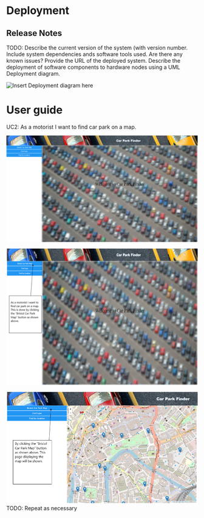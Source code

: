 # Deployment

## Release Notes
TODO: Describe the current version of the system (with version number. Include system dependencies ands software tools used.
Are there any known issues? Provide the URL of the deployed system. 
Describe the deployment of software components to hardware nodes using a UML Deployment diagram.

![Insert Deployment diagram here]()

# User guide

UC2: As a motorist I want to find car park on a map.

![Insert screenshots here](images/splash.PNG)

![Insert screenshots here](images/ClickToMap.png)

![Insert screenshots here](images/MapDisplay.png)
TODO: Repeat as necessary
